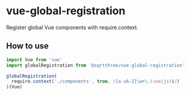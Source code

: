 # vue-global-registration

Register global Vue components with require.context.

## How to use

```js
import Vue from 'vue'
import globalRegistration from '@sqrtthree/vue-global-registration'

globalRegistration(
  require.context('./components', true, /[a-zA-Z]\w+\.(vue|js)$/)
)(Vue)
```
